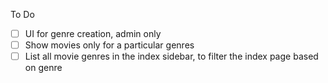 To Do

- [ ] UI for genre creation, admin only
- [ ] Show movies only for a particular genres
- [ ] List all movie genres in the index sidebar, to filter the index page based on genre
